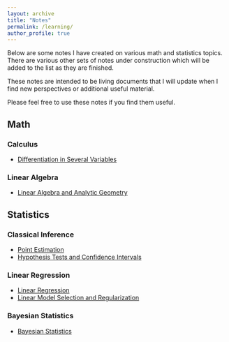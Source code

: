 ```yaml
---
layout: archive
title: "Notes"
permalink: /learning/
author_profile: true
---
```

Below are some notes I have created on various math and statistics topics. There are various other sets of notes under construction which will be added to the list as they are finished. 

These notes are intended to be living documents that I will update when I find new perspectives or additional useful material. 

Please feel free to use these notes if you find them useful. 

## Math 
### Calculus 
- [Differentiation in Several Variables](/files/Calculus%20-%20Differentiation%20in%20Several%20Variables.pdf)

### Linear Algebra 
- [Linear Algebra and Analytic Geometry](/files/Linear%20Algebra%20&%20Analytic%20Geometry.pdf)

## Statistics 

### Classical Inference 
- [Point Estimation](/files/Statistics%20-%20Point%20Estimation.pdf)
- [Hypothesis Tests and Confidence Intervals](/files/Statistics%20-%20Hypothesis%20Tests%20and%20Confidence%20Intervals.pdf)

### Linear Regression
- [Linear Regression](/files/Linear%20Regression.pdf)
- [Linear Model Selection and Regularization](/files/Linear%20Model%20Selection%20and%20Regularization.pdf)

### Bayesian Statistics
- [Bayesian Statistics](/files/Bayesian%20Statistics.pdf) 

